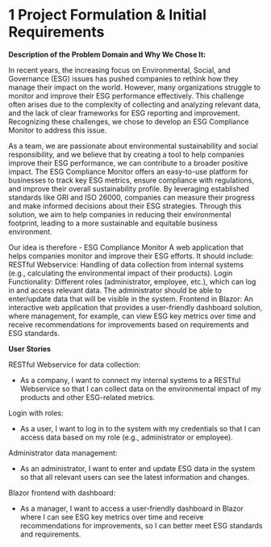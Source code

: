 # 1 Project Formulation & Initial Requirements
**Description of the Problem Domain and Why We Chose It:**

In recent years, the increasing focus on Environmental, Social, and Governance (ESG) issues has pushed companies to rethink how they manage their impact on the world. 
However, many organizations struggle to monitor and improve their ESG performance effectively. 
This challenge often arises due to the complexity of collecting and analyzing relevant data, and the lack of clear frameworks for ESG reporting and improvement. 
Recognizing these challenges, we chose to develop an ESG Compliance Monitor to address this issue.

As a team, we are passionate about environmental sustainability and social responsibility, and we believe that by creating a tool to help companies improve their ESG performance, we can contribute to a broader positive impact. 
The ESG Compliance Monitor offers an easy-to-use platform for businesses to track key ESG metrics, ensure compliance with regulations, and improve their overall sustainability profile. 
By leveraging established standards like GRI and ISO 26000, companies can measure their progress and make informed decisions about their ESG strategies. 
Through this solution, we aim to help companies in reducing their environmental footprint, leading to a more sustainable and equitable business environment.

Our idea is therefore - ESG Compliance Monitor
A web application that helps companies monitor and improve their ESG efforts. It should include:
RESTful Webservice: Handling of data collection from internal systems (e.g., calculating the environmental impact of their products).
Login Functionality: Different roles (administrator, employee, etc.), which can log in and access relevant data.
The administrator should be able to enter/update data that will be visible in the system.
Frontend in Blazor: An interactive web application that provides a user-friendly dashboard solution, where management, for example, can view ESG key metrics over time and receive recommendations for improvements based on requirements and ESG standards.

**User Stories**

RESTful Webservice for data collection:

- As a company, I want to connect my internal systems to a RESTful Webservice so that I can collect data on the environmental impact of my products and other ESG-related metrics.

Login with roles:

- As a user, I want to log in to the system with my credentials so that I can access data based on my role (e.g., administrator or employee).

Administrator data management:

- As an administrator, I want to enter and update ESG data in the system so that all relevant users can see the latest information and changes.

Blazor frontend with dashboard:

- As a manager, I want to access a user-friendly dashboard in Blazor where I can see ESG key metrics over time and receive recommendations for improvements, so I can better meet ESG standards and requirements.
